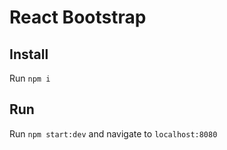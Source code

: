 # React Bootstrap


## Install

Run `npm i`

## Run

Run `npm start:dev` and navigate to `localhost:8080`